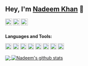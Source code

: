 ## Hey, I'm [Nadeem Khan](https://www.linkedin.com/in/nadeemkhan5811/) 👋


<a href="https://www.linkedin.com/in/nadeemkhan5811/">
  <img align="left" alt="Nadeem's Linkdein" width="22px" src="https://cdn.jsdelivr.net/npm/simple-icons@v3/icons/linkedin.svg" />
</a>
<a href="https://github.com/nadim-khan">
  <img align="left" alt="Nadeem's Github" width="22px" src="https://cdn.jsdelivr.net/npm/simple-icons@v3/icons/github.svg" />
</a>
<a href="https://instagram.com/iam_noddy/">
  <img align="left" alt="Nadeem's Instagram" width="22px" src="https://cdn.jsdelivr.net/npm/simple-icons@v3/icons/instagram.svg" />
</a>

<br/>
<br/>


**Languages and Tools:**  

<code><img height="20" src="https://cdn.worldvectorlogo.com/logos/angular-icon-1.svg"></code>
<code><img height="20" src="https://cdn.worldvectorlogo.com/logos/mongodb.svg"></code>
<code><img height="20" src="https://cdn.worldvectorlogo.com/logos/mlab-1.svg"></code>
<code><img height="20" src="https://cdn.worldvectorlogo.com/logos/nodejs-2.svg"></code>
<code><img height="20" src="https://cdn.worldvectorlogo.com/logos/javascript.svg"></code>
<code><img height="20" src="https://cdn.worldvectorlogo.com/logos/html-5.svg"></code>
<code><img height="20" src="https://cdn.worldvectorlogo.com/logos/react-2.svg"></code>
<code><img height="20" src="https://cdn.worldvectorlogo.com/logos/php.svg"></code>



  

<a href="https://github.com/nadim-khan">
  <img align="center" src="https://github-readme-stats.vercel.app/api/top-langs/?username=nadim-khan&theme=dark&hide_langs_below=1" />
</a>
<a href="https://github.com/singhsugga">
 <img align="center" src="https://github-readme-stats.vercel.app/api?username=nadim-khan&show_icons=true&theme=dracula&line_height=27" alt="Nadeem's github stats"/>
</a>

<div align="center">

</div>
